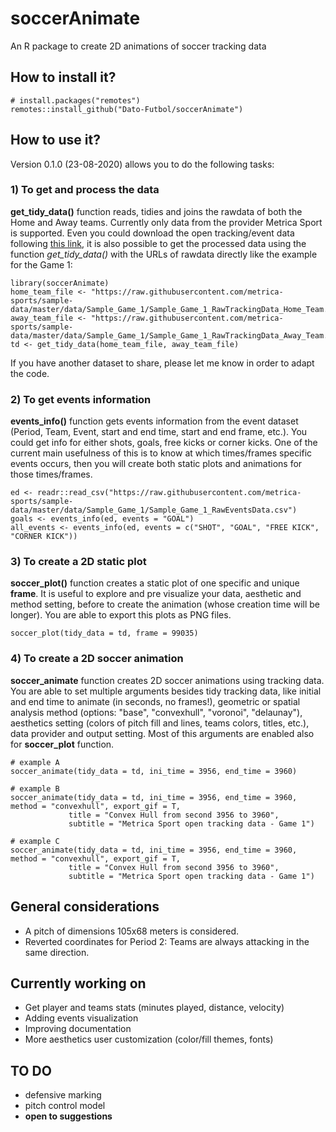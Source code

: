 # soccerAnimate
An R package to create 2D animations of soccer tracking data

## How to install it?
```
# install.packages("remotes")
remotes::install_github("Dato-Futbol/soccerAnimate")
```

## How to use it?

Version 0.1.0 (23-08-2020) allows you to do the following tasks:

### 1) To get and process the data
**get_tidy_data()** function reads, tidies and joins the rawdata of both the Home and Away teams.
Currently only data from the provider Metrica Sport is supported. Even you could download the open tracking/event data following [this link](https://github.com/metrica-sports/sample-data), it is also possible to get the processed data using the function *get_tidy_data()* with the URLs of rawdata directly like the example for the Game 1:

```
library(soccerAnimate)
home_team_file <- "https://raw.githubusercontent.com/metrica-sports/sample-data/master/data/Sample_Game_1/Sample_Game_1_RawTrackingData_Home_Team.csv"
away_team_file <- "https://raw.githubusercontent.com/metrica-sports/sample-data/master/data/Sample_Game_1/Sample_Game_1_RawTrackingData_Away_Team.csv"
td <- get_tidy_data(home_team_file, away_team_file)
```
If you have another dataset to share, please let me know in order to adapt the code.

### 2) To get events information
**events_info()** function gets events information from the event dataset (Period, Team, Event, start and end time, start and end frame, etc.). You could get info for either shots, goals, free kicks or corner kicks. One of the current main usefulness of this is to know at which times/frames specific events occurs, then you will create both static plots and animations for those times/frames.

```
ed <- readr::read_csv("https://raw.githubusercontent.com/metrica-sports/sample-data/master/data/Sample_Game_1/Sample_Game_1_RawEventsData.csv")
goals <- events_info(ed, events = "GOAL")
all_events <- events_info(ed, events = c("SHOT", "GOAL", "FREE KICK", "CORNER KICK"))
```

### 3) To create a 2D static plot
**soccer_plot()** function creates a static plot of one specific and unique **frame**. It is useful to explore and pre visualize your data, aesthetic and method setting, before to create the animation (whose creation time will be longer). You are able to export this plots as PNG files.
```
soccer_plot(tidy_data = td, frame = 99035)
```

### 4) To create a 2D soccer animation
**soccer_animate** function creates 2D soccer animations using tracking data. You are able to set multiple arguments besides tidy tracking data, like initial and end time to animate (in seconds, no frames!), geometric or spatial analysis method (options: "base", "convexhull", "voronoi", "delaunay"), aesthetics setting (colors of pitch fill and lines, teams colors, titles, etc.), data provider and output setting. Most of this arguments are enabled also for **soccer_plot** function.

```
# example A
soccer_animate(tidy_data = td, ini_time = 3956, end_time = 3960)

# example B
soccer_animate(tidy_data = td, ini_time = 3956, end_time = 3960, method = "convexhull", export_gif = T,
             title = "Convex Hull from second 3956 to 3960",
             subtitle = "Metrica Sport open tracking data - Game 1")
                        
# example C
soccer_animate(tidy_data = td, ini_time = 3956, end_time = 3960, method = "convexhull", export_gif = T,
             title = "Convex Hull from second 3956 to 3960",
             subtitle = "Metrica Sport open tracking data - Game 1")
```

## General considerations

* A pitch of dimensions 105x68 meters is considered.
* Reverted coordinates for Period 2: Teams are always attacking in the same direction.


## Currently working on

* Get player and teams stats (minutes played, distance, velocity)
* Adding events visualization
* Improving documentation
* More aesthetics user customization (color/fill themes, fonts)

## TO DO

* defensive marking
* pitch control model
* **open to suggestions**
